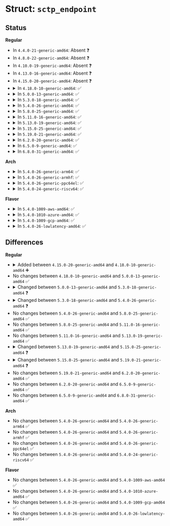 # Struct: <code>sctp_endpoint</code>

## Status
<b>Regular</b>
<ul>
<li>
In <code>4.4.0-21-generic-amd64</code>: Absent ❓
</li>
<li>
In <code>4.8.0-22-generic-amd64</code>: Absent ❓
</li>
<li>
In <code>4.10.0-19-generic-amd64</code>: Absent ❓
</li>
<li>
In <code>4.13.0-16-generic-amd64</code>: Absent ❓
</li>
<li>
In <code>4.15.0-20-generic-amd64</code>: Absent ❓
</li>
<li>
<details>
<summary>In <code>4.18.0-10-generic-amd64</code>: ✅</summary>

```c
struct sctp_endpoint {
    struct sctp_ep_common base;
    struct list_head asocs;
    __u8[32] secret_key;
    __u8 * digest;
    __u32 sndbuf_policy;
    __u32 rcvbuf_policy;
    struct crypto_shash * * auth_hmacs;
    struct sctp_hmac_algo_param * auth_hmacs_list;
    struct sctp_chunks_param * auth_chunk_list;
    struct list_head endpoint_shared_keys;
    __u16 active_key_id;
    __u8 auth_enable;
    __u8 prsctp_enable;
    __u8 reconf_enable;
    __u8 strreset_enable;
    u32 secid;
    u32 peer_secid;
}
```
</details>
</li>
<li>
<details>
<summary>In <code>5.0.0-13-generic-amd64</code>: ✅</summary>

```c
struct sctp_endpoint {
    struct sctp_ep_common base;
    struct list_head asocs;
    __u8[32] secret_key;
    __u8 * digest;
    __u32 sndbuf_policy;
    __u32 rcvbuf_policy;
    struct crypto_shash * * auth_hmacs;
    struct sctp_hmac_algo_param * auth_hmacs_list;
    struct sctp_chunks_param * auth_chunk_list;
    struct list_head endpoint_shared_keys;
    __u16 active_key_id;
    __u8 auth_enable;
    __u8 prsctp_enable;
    __u8 reconf_enable;
    __u8 strreset_enable;
    u32 secid;
    u32 peer_secid;
}
```
</details>
</li>
<li>
<details>
<summary>In <code>5.3.0-18-generic-amd64</code>: ✅</summary>

```c
struct sctp_endpoint {
    struct sctp_ep_common base;
    struct list_head asocs;
    __u8[32] secret_key;
    __u8 * digest;
    __u32 sndbuf_policy;
    __u32 rcvbuf_policy;
    struct crypto_shash * * auth_hmacs;
    struct sctp_hmac_algo_param * auth_hmacs_list;
    struct sctp_chunks_param * auth_chunk_list;
    struct list_head endpoint_shared_keys;
    __u16 active_key_id;
    __u8 auth_enable;
    __u8 intl_enable;
    __u8 prsctp_enable;
    __u8 reconf_enable;
    __u8 strreset_enable;
    u32 secid;
    u32 peer_secid;
}
```
</details>
</li>
<li>
<details>
<summary>In <code>5.4.0-26-generic-amd64</code>: ✅</summary>

```c
struct sctp_endpoint {
    struct sctp_ep_common base;
    struct list_head asocs;
    __u8[32] secret_key;
    __u8 * digest;
    __u32 sndbuf_policy;
    __u32 rcvbuf_policy;
    struct crypto_shash * * auth_hmacs;
    struct sctp_hmac_algo_param * auth_hmacs_list;
    struct sctp_chunks_param * auth_chunk_list;
    struct list_head endpoint_shared_keys;
    __u16 active_key_id;
    __u8 ecn_enable;
    __u8 auth_enable;
    __u8 intl_enable;
    __u8 prsctp_enable;
    __u8 asconf_enable;
    __u8 reconf_enable;
    __u8 strreset_enable;
    u32 secid;
    u32 peer_secid;
}
```
</details>
</li>
<li>
<details>
<summary>In <code>5.8.0-25-generic-amd64</code>: ✅</summary>

```c
struct sctp_endpoint {
    struct sctp_ep_common base;
    struct list_head asocs;
    __u8[32] secret_key;
    __u8 * digest;
    __u32 sndbuf_policy;
    __u32 rcvbuf_policy;
    struct crypto_shash * * auth_hmacs;
    struct sctp_hmac_algo_param * auth_hmacs_list;
    struct sctp_chunks_param * auth_chunk_list;
    struct list_head endpoint_shared_keys;
    __u16 active_key_id;
    __u8 ecn_enable;
    __u8 auth_enable;
    __u8 intl_enable;
    __u8 prsctp_enable;
    __u8 asconf_enable;
    __u8 reconf_enable;
    __u8 strreset_enable;
    u32 secid;
    u32 peer_secid;
}
```
</details>
</li>
<li>
<details>
<summary>In <code>5.11.0-16-generic-amd64</code>: ✅</summary>

```c
struct sctp_endpoint {
    struct sctp_ep_common base;
    struct list_head asocs;
    __u8[32] secret_key;
    __u8 * digest;
    __u32 sndbuf_policy;
    __u32 rcvbuf_policy;
    struct crypto_shash * * auth_hmacs;
    struct sctp_hmac_algo_param * auth_hmacs_list;
    struct sctp_chunks_param * auth_chunk_list;
    struct list_head endpoint_shared_keys;
    __u16 active_key_id;
    __u8 ecn_enable;
    __u8 auth_enable;
    __u8 intl_enable;
    __u8 prsctp_enable;
    __u8 asconf_enable;
    __u8 reconf_enable;
    __u8 strreset_enable;
    u32 secid;
    u32 peer_secid;
}
```
</details>
</li>
<li>
<details>
<summary>In <code>5.13.0-19-generic-amd64</code>: ✅</summary>

```c
struct sctp_endpoint {
    struct sctp_ep_common base;
    struct list_head asocs;
    __u8[32] secret_key;
    __u8 * digest;
    __u32 sndbuf_policy;
    __u32 rcvbuf_policy;
    struct crypto_shash * * auth_hmacs;
    struct sctp_hmac_algo_param * auth_hmacs_list;
    struct sctp_chunks_param * auth_chunk_list;
    struct list_head endpoint_shared_keys;
    __u16 active_key_id;
    __u8 ecn_enable;
    __u8 auth_enable;
    __u8 intl_enable;
    __u8 prsctp_enable;
    __u8 asconf_enable;
    __u8 reconf_enable;
    __u8 strreset_enable;
    u32 secid;
    u32 peer_secid;
}
```
</details>
</li>
<li>
<details>
<summary>In <code>5.15.0-25-generic-amd64</code>: ✅</summary>

```c
struct sctp_endpoint {
    struct sctp_ep_common base;
    struct list_head asocs;
    __u8[32] secret_key;
    __u8 * digest;
    __u32 sndbuf_policy;
    __u32 rcvbuf_policy;
    struct crypto_shash * * auth_hmacs;
    struct sctp_hmac_algo_param * auth_hmacs_list;
    struct sctp_chunks_param * auth_chunk_list;
    struct list_head endpoint_shared_keys;
    __u16 active_key_id;
    __u8 ecn_enable;
    __u8 auth_enable;
    __u8 intl_enable;
    __u8 prsctp_enable;
    __u8 asconf_enable;
    __u8 reconf_enable;
    __u8 strreset_enable;
    u32 secid;
    u32 peer_secid;
    struct callback_head rcu;
}
```
</details>
</li>
<li>
<details>
<summary>In <code>5.19.0-21-generic-amd64</code>: ✅</summary>

```c
struct sctp_endpoint {
    struct sctp_ep_common base;
    struct hlist_node node;
    int hashent;
    struct list_head asocs;
    __u8[32] secret_key;
    __u8 * digest;
    __u32 sndbuf_policy;
    __u32 rcvbuf_policy;
    struct crypto_shash * * auth_hmacs;
    struct sctp_hmac_algo_param * auth_hmacs_list;
    struct sctp_chunks_param * auth_chunk_list;
    struct list_head endpoint_shared_keys;
    __u16 active_key_id;
    __u8 ecn_enable;
    __u8 auth_enable;
    __u8 intl_enable;
    __u8 prsctp_enable;
    __u8 asconf_enable;
    __u8 reconf_enable;
    __u8 strreset_enable;
    struct callback_head rcu;
}
```
</details>
</li>
<li>
<details>
<summary>In <code>6.2.0-20-generic-amd64</code>: ✅</summary>

```c
struct sctp_endpoint {
    struct sctp_ep_common base;
    struct hlist_node node;
    int hashent;
    struct list_head asocs;
    __u8[32] secret_key;
    __u8 * digest;
    __u32 sndbuf_policy;
    __u32 rcvbuf_policy;
    struct crypto_shash * * auth_hmacs;
    struct sctp_hmac_algo_param * auth_hmacs_list;
    struct sctp_chunks_param * auth_chunk_list;
    struct list_head endpoint_shared_keys;
    __u16 active_key_id;
    __u8 ecn_enable;
    __u8 auth_enable;
    __u8 intl_enable;
    __u8 prsctp_enable;
    __u8 asconf_enable;
    __u8 reconf_enable;
    __u8 strreset_enable;
    struct callback_head rcu;
}
```
</details>
</li>
<li>
<details>
<summary>In <code>6.5.0-9-generic-amd64</code>: ✅</summary>

```c
struct sctp_endpoint {
    struct sctp_ep_common base;
    struct hlist_node node;
    int hashent;
    struct list_head asocs;
    __u8[32] secret_key;
    __u8 * digest;
    __u32 sndbuf_policy;
    __u32 rcvbuf_policy;
    struct crypto_shash * * auth_hmacs;
    struct sctp_hmac_algo_param * auth_hmacs_list;
    struct sctp_chunks_param * auth_chunk_list;
    struct list_head endpoint_shared_keys;
    __u16 active_key_id;
    __u8 ecn_enable;
    __u8 auth_enable;
    __u8 intl_enable;
    __u8 prsctp_enable;
    __u8 asconf_enable;
    __u8 reconf_enable;
    __u8 strreset_enable;
    struct callback_head rcu;
}
```
</details>
</li>
<li>
<details>
<summary>In <code>6.8.0-31-generic-amd64</code>: ✅</summary>

```c
struct sctp_endpoint {
    struct sctp_ep_common base;
    struct hlist_node node;
    int hashent;
    struct list_head asocs;
    __u8[32] secret_key;
    __u8 * digest;
    __u32 sndbuf_policy;
    __u32 rcvbuf_policy;
    struct crypto_shash * * auth_hmacs;
    struct sctp_hmac_algo_param * auth_hmacs_list;
    struct sctp_chunks_param * auth_chunk_list;
    struct list_head endpoint_shared_keys;
    __u16 active_key_id;
    __u8 ecn_enable;
    __u8 auth_enable;
    __u8 intl_enable;
    __u8 prsctp_enable;
    __u8 asconf_enable;
    __u8 reconf_enable;
    __u8 strreset_enable;
    struct callback_head rcu;
}
```
</details>
</li>
</ul>
<b>Arch</b>
<ul>
<li>
<details>
<summary>In <code>5.4.0-26-generic-arm64</code>: ✅</summary>

```c
struct sctp_endpoint {
    struct sctp_ep_common base;
    struct list_head asocs;
    __u8[32] secret_key;
    __u8 * digest;
    __u32 sndbuf_policy;
    __u32 rcvbuf_policy;
    struct crypto_shash * * auth_hmacs;
    struct sctp_hmac_algo_param * auth_hmacs_list;
    struct sctp_chunks_param * auth_chunk_list;
    struct list_head endpoint_shared_keys;
    __u16 active_key_id;
    __u8 ecn_enable;
    __u8 auth_enable;
    __u8 intl_enable;
    __u8 prsctp_enable;
    __u8 asconf_enable;
    __u8 reconf_enable;
    __u8 strreset_enable;
    u32 secid;
    u32 peer_secid;
}
```
</details>
</li>
<li>
<details>
<summary>In <code>5.4.0-26-generic-armhf</code>: ✅</summary>

```c
struct sctp_endpoint {
    struct sctp_ep_common base;
    struct list_head asocs;
    __u8[32] secret_key;
    __u8 * digest;
    __u32 sndbuf_policy;
    __u32 rcvbuf_policy;
    struct crypto_shash * * auth_hmacs;
    struct sctp_hmac_algo_param * auth_hmacs_list;
    struct sctp_chunks_param * auth_chunk_list;
    struct list_head endpoint_shared_keys;
    __u16 active_key_id;
    __u8 ecn_enable;
    __u8 auth_enable;
    __u8 intl_enable;
    __u8 prsctp_enable;
    __u8 asconf_enable;
    __u8 reconf_enable;
    __u8 strreset_enable;
    u32 secid;
    u32 peer_secid;
}
```
</details>
</li>
<li>
<details>
<summary>In <code>5.4.0-26-generic-ppc64el</code>: ✅</summary>

```c
struct sctp_endpoint {
    struct sctp_ep_common base;
    struct list_head asocs;
    __u8[32] secret_key;
    __u8 * digest;
    __u32 sndbuf_policy;
    __u32 rcvbuf_policy;
    struct crypto_shash * * auth_hmacs;
    struct sctp_hmac_algo_param * auth_hmacs_list;
    struct sctp_chunks_param * auth_chunk_list;
    struct list_head endpoint_shared_keys;
    __u16 active_key_id;
    __u8 ecn_enable;
    __u8 auth_enable;
    __u8 intl_enable;
    __u8 prsctp_enable;
    __u8 asconf_enable;
    __u8 reconf_enable;
    __u8 strreset_enable;
    u32 secid;
    u32 peer_secid;
}
```
</details>
</li>
<li>
<details>
<summary>In <code>5.4.0-24-generic-riscv64</code>: ✅</summary>

```c
struct sctp_endpoint {
    struct sctp_ep_common base;
    struct list_head asocs;
    __u8[32] secret_key;
    __u8 * digest;
    __u32 sndbuf_policy;
    __u32 rcvbuf_policy;
    struct crypto_shash * * auth_hmacs;
    struct sctp_hmac_algo_param * auth_hmacs_list;
    struct sctp_chunks_param * auth_chunk_list;
    struct list_head endpoint_shared_keys;
    __u16 active_key_id;
    __u8 ecn_enable;
    __u8 auth_enable;
    __u8 intl_enable;
    __u8 prsctp_enable;
    __u8 asconf_enable;
    __u8 reconf_enable;
    __u8 strreset_enable;
    u32 secid;
    u32 peer_secid;
}
```
</details>
</li>
</ul>
<b>Flavor</b>
<ul>
<li>
<details>
<summary>In <code>5.4.0-1009-aws-amd64</code>: ✅</summary>

```c
struct sctp_endpoint {
    struct sctp_ep_common base;
    struct list_head asocs;
    __u8[32] secret_key;
    __u8 * digest;
    __u32 sndbuf_policy;
    __u32 rcvbuf_policy;
    struct crypto_shash * * auth_hmacs;
    struct sctp_hmac_algo_param * auth_hmacs_list;
    struct sctp_chunks_param * auth_chunk_list;
    struct list_head endpoint_shared_keys;
    __u16 active_key_id;
    __u8 ecn_enable;
    __u8 auth_enable;
    __u8 intl_enable;
    __u8 prsctp_enable;
    __u8 asconf_enable;
    __u8 reconf_enable;
    __u8 strreset_enable;
    u32 secid;
    u32 peer_secid;
}
```
</details>
</li>
<li>
<details>
<summary>In <code>5.4.0-1010-azure-amd64</code>: ✅</summary>

```c
struct sctp_endpoint {
    struct sctp_ep_common base;
    struct list_head asocs;
    __u8[32] secret_key;
    __u8 * digest;
    __u32 sndbuf_policy;
    __u32 rcvbuf_policy;
    struct crypto_shash * * auth_hmacs;
    struct sctp_hmac_algo_param * auth_hmacs_list;
    struct sctp_chunks_param * auth_chunk_list;
    struct list_head endpoint_shared_keys;
    __u16 active_key_id;
    __u8 ecn_enable;
    __u8 auth_enable;
    __u8 intl_enable;
    __u8 prsctp_enable;
    __u8 asconf_enable;
    __u8 reconf_enable;
    __u8 strreset_enable;
    u32 secid;
    u32 peer_secid;
}
```
</details>
</li>
<li>
<details>
<summary>In <code>5.4.0-1009-gcp-amd64</code>: ✅</summary>

```c
struct sctp_endpoint {
    struct sctp_ep_common base;
    struct list_head asocs;
    __u8[32] secret_key;
    __u8 * digest;
    __u32 sndbuf_policy;
    __u32 rcvbuf_policy;
    struct crypto_shash * * auth_hmacs;
    struct sctp_hmac_algo_param * auth_hmacs_list;
    struct sctp_chunks_param * auth_chunk_list;
    struct list_head endpoint_shared_keys;
    __u16 active_key_id;
    __u8 ecn_enable;
    __u8 auth_enable;
    __u8 intl_enable;
    __u8 prsctp_enable;
    __u8 asconf_enable;
    __u8 reconf_enable;
    __u8 strreset_enable;
    u32 secid;
    u32 peer_secid;
}
```
</details>
</li>
<li>
<details>
<summary>In <code>5.4.0-26-lowlatency-amd64</code>: ✅</summary>

```c
struct sctp_endpoint {
    struct sctp_ep_common base;
    struct list_head asocs;
    __u8[32] secret_key;
    __u8 * digest;
    __u32 sndbuf_policy;
    __u32 rcvbuf_policy;
    struct crypto_shash * * auth_hmacs;
    struct sctp_hmac_algo_param * auth_hmacs_list;
    struct sctp_chunks_param * auth_chunk_list;
    struct list_head endpoint_shared_keys;
    __u16 active_key_id;
    __u8 ecn_enable;
    __u8 auth_enable;
    __u8 intl_enable;
    __u8 prsctp_enable;
    __u8 asconf_enable;
    __u8 reconf_enable;
    __u8 strreset_enable;
    u32 secid;
    u32 peer_secid;
}
```
</details>
</li>
</ul>

## Differences
<b>Regular</b>
<ul>
<li>
<details>
<summary>Added between <code>4.15.0-20-generic-amd64</code> and <code>4.18.0-10-generic-amd64</code> ➕</summary>

```c
struct sctp_endpoint {
    struct sctp_ep_common base;
    struct list_head asocs;
    __u8[32] secret_key;
    __u8 * digest;
    __u32 sndbuf_policy;
    __u32 rcvbuf_policy;
    struct crypto_shash * * auth_hmacs;
    struct sctp_hmac_algo_param * auth_hmacs_list;
    struct sctp_chunks_param * auth_chunk_list;
    struct list_head endpoint_shared_keys;
    __u16 active_key_id;
    __u8 auth_enable;
    __u8 prsctp_enable;
    __u8 reconf_enable;
    __u8 strreset_enable;
    u32 secid;
    u32 peer_secid;
}
```
</details>
</li>
<li>
No changes between <code>4.18.0-10-generic-amd64</code> and <code>5.0.0-13-generic-amd64</code> ✅
</li>
<li>
<details>
<summary>Changed between <code>5.0.0-13-generic-amd64</code> and <code>5.3.0-18-generic-amd64</code> ❓</summary>
<ul>
<li>
<b>Field added. </b>
<code>__u8 intl_enable</code>
</li>
</ul>
</details>
</li>
<li>
<details>
<summary>Changed between <code>5.3.0-18-generic-amd64</code> and <code>5.4.0-26-generic-amd64</code> ❓</summary>
<ul>
<li>
<b>Field added. </b>
<code>__u8 ecn_enable</code>
</li>
<li>
<b>Field added. </b>
<code>__u8 asconf_enable</code>
</li>
</ul>
</details>
</li>
<li>
No changes between <code>5.4.0-26-generic-amd64</code> and <code>5.8.0-25-generic-amd64</code> ✅
</li>
<li>
No changes between <code>5.8.0-25-generic-amd64</code> and <code>5.11.0-16-generic-amd64</code> ✅
</li>
<li>
No changes between <code>5.11.0-16-generic-amd64</code> and <code>5.13.0-19-generic-amd64</code> ✅
</li>
<li>
<details>
<summary>Changed between <code>5.13.0-19-generic-amd64</code> and <code>5.15.0-25-generic-amd64</code> ❓</summary>
<ul>
<li>
<b>Field added. </b>
<code>struct callback_head rcu</code>
</li>
</ul>
</details>
</li>
<li>
<details>
<summary>Changed between <code>5.15.0-25-generic-amd64</code> and <code>5.19.0-21-generic-amd64</code> ❓</summary>
<ul>
<li>
<b>Field added. </b>
<code>struct hlist_node node</code>
</li>
<li>
<b>Field added. </b>
<code>int hashent</code>
</li>
<li>
<b>Field removed. </b>
<code>u32 secid</code>
</li>
<li>
<b>Field removed. </b>
<code>u32 peer_secid</code>
</li>
</ul>
</details>
</li>
<li>
No changes between <code>5.19.0-21-generic-amd64</code> and <code>6.2.0-20-generic-amd64</code> ✅
</li>
<li>
No changes between <code>6.2.0-20-generic-amd64</code> and <code>6.5.0-9-generic-amd64</code> ✅
</li>
<li>
No changes between <code>6.5.0-9-generic-amd64</code> and <code>6.8.0-31-generic-amd64</code> ✅
</li>
</ul>
<b>Arch</b>
<ul>
<li>
No changes between <code>5.4.0-26-generic-amd64</code> and <code>5.4.0-26-generic-arm64</code> ✅
</li>
<li>
No changes between <code>5.4.0-26-generic-amd64</code> and <code>5.4.0-26-generic-armhf</code> ✅
</li>
<li>
No changes between <code>5.4.0-26-generic-amd64</code> and <code>5.4.0-26-generic-ppc64el</code> ✅
</li>
<li>
No changes between <code>5.4.0-26-generic-amd64</code> and <code>5.4.0-24-generic-riscv64</code> ✅
</li>
</ul>
<b>Flavor</b>
<ul>
<li>
No changes between <code>5.4.0-26-generic-amd64</code> and <code>5.4.0-1009-aws-amd64</code> ✅
</li>
<li>
No changes between <code>5.4.0-26-generic-amd64</code> and <code>5.4.0-1010-azure-amd64</code> ✅
</li>
<li>
No changes between <code>5.4.0-26-generic-amd64</code> and <code>5.4.0-1009-gcp-amd64</code> ✅
</li>
<li>
No changes between <code>5.4.0-26-generic-amd64</code> and <code>5.4.0-26-lowlatency-amd64</code> ✅
</li>
</ul>
